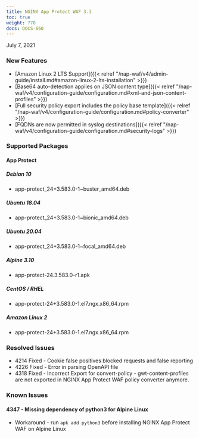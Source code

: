 ```yaml
---
title: NGINX App Protect WAF 3.3
toc: true
weight: 770
docs: DOCS-660
---
```


July 7, 2021

### New Features

- [Amazon Linux 2 LTS Support]({{< relref "/nap-waf/v4/admin-guide/install.md#amazon-linux-2-lts-installation" >}})
- [Base64 auto-detection applies on JSON content type]({{< relref "/nap-waf/v4/configuration-guide/configuration.md#xml-and-json-content-profiles" >}})
- [Full security policy export includes the policy base template]({{< relref "/nap-waf/v4/configuration-guide/configuration.md#policy-converter" >}})
- [FQDNs are now permitted in syslog destinations]({{< relref "/nap-waf/v4/configuration-guide/configuration.md#security-logs" >}})


### Supported Packages

#### App Protect

##### Debian 10

- app-protect_24+3.583.0-1~buster_amd64.deb

##### Ubuntu 18.04

- app-protect_24+3.583.0-1~bionic_amd64.deb

##### Ubuntu 20.04

- app-protect_24+3.583.0-1~focal_amd64.deb

##### Alpine 3.10

- app-protect-24.3.583.0-r1.apk

##### CentOS / RHEL

- app-protect-24+3.583.0-1.el7.ngx.x86_64.rpm

##### Amazon Linux 2

- app-protect-24+3.583.0-1.el7.ngx.x86_64.rpm

### Resolved Issues

- 4214 Fixed - Cookie false positives blocked requests and false reporting
- 4226 Fixed - Error in parsing OpenAPI file
- 4318 Fixed - Incorrect Export for convert-policy - gwt-content-profiles are not exported in NGINX App Protect WAF policy converter anymore.

### Known Issues

#### 4347 - Missing dependency of python3 for Alpine Linux

- Workaround - run `apk add python3` before installing NGINX App Protect WAF on Alpine Linux
